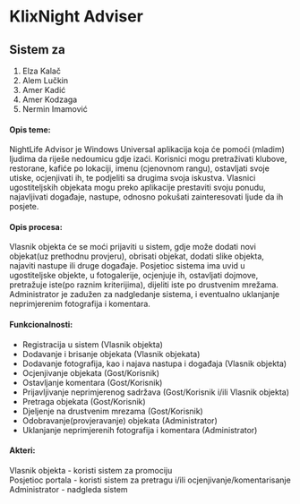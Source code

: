 ﻿# KlixNight Adviser

## Sistem za

1. Elza Kalač  
2. Alem Lučkin  
3. Amer Kadić  
4. Amer Kodzaga
5. Nermin Imamović  

#### Opis teme: 

NightLife Advisor je Windows Universal aplikacija koja će pomoći (mladim) ljudima da riješe nedoumicu gdje izaći. Korisnici mogu pretraživati klubove, restorane, kafiće po lokaciji, imenu (cjenovnom rangu), ostavljati svoje utiske, ocjenjivati ih, te podjeliti sa drugima svoja iskustva. Vlasnici ugostiteljskih objekata mogu preko aplikacije prestaviti svoju ponudu, najavljivati događaje, nastupe, odnosno pokušati zainteresovati ljude da ih posjete.

#### Opis procesa: 

Vlasnik objekta će se moći prijaviti u sistem, gdje može dodati novi objekat(uz prethodnu provjeru), obrisati objekat, dodati slike objekta, najaviti nastupe ili druge događaje. 
Posjetioc sistema ima uvid u ugostiteljske objekte, u fotogalerije, ocjenjuje ih, ostavljati dojmove, pretražuje iste(po raznim kriterijima), dijeliti iste po drustvenim mrežama.
Administrator je zadužen za nadgledanje sistema, i eventualno uklanjanje neprimjerenim fotografija i komentara. 

#### Funkcionalnosti: 

- Registracija u sistem (Vlasnik objekta)
- Dodavanje i brisanje objekata (Vlasnik objekata)
- Dodavanje fotografija, kao i najava nastupa i događaja (Vlasnik objekta)
- Ocjenjivanje objekata (Gost/Korisnik)
- Ostavljanje komentara (Gost/Korisnik)
- Prijavljivanje neprimjerenog sadržava (Gost/Korisnik i/ili Vlasnik objekta)
- Pretraga objekata (Gost/Korisnik)
- Djeljenje na drustvenim mrezama (Gost/Korisnik)
- Odobravanje(provjeravanje) objekata (Administrator)
- Uklanjanje neprimjerenih fotografija i komentara (Administrator)

#### Akteri: 

Vlasnik objekta - koristi sistem za promociju  
Posjetioc portala - koristi sistem za pretragu i/ili ocjenjivanje/komentarisanje    
Administrator - nadgleda sistem  



